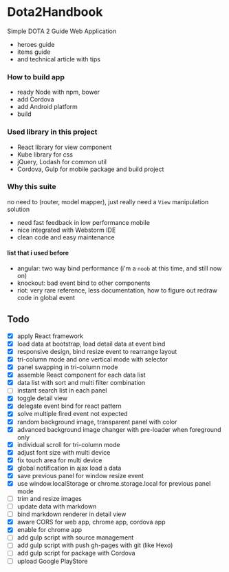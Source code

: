 Dota2Handbook
==========================

Simple DOTA 2 Guide Web Application

- heroes guide
- items guide
- and technical article with tips

### How to build app

- ready Node with npm, bower
- add Cordova
- add Android platform
- build

### Used library in this project

- React library for view component
- Kube library for css
- jQuery, Lodash for common util
- Cordova, Gulp for mobile package and build project

### Why this suite

no need to (router, model mapper), just really need a `View` manipulation solution

- need fast feedback in low performance mobile
- nice integrated with Webstorm IDE
- clean code and easy maintenance

#### list that i used before

- angular: two way bind performance (i'm a `noob` at this time, and still now on)
- knockout: bad event bind to other components
- riot: very rare reference, less documentation, how to figure out redraw code in global event


## Todo

- [x] apply React framework
- [x] load data at bootstrap, load detail data at event bind
- [x] responsive design, bind resize event to rearrange layout
- [x] tri-column mode and one vertical mode with selector
- [x] panel swapping in tri-column mode
- [x] assemble React component for each data list
- [x] data list with sort and multi filter combination
- [ ] instant search list in each panel
- [x] toggle detail view
- [x] delegate event bind for react pattern
- [x] solve multiple fired event not expected
- [x] random background image, transparent panel with color
- [x] advanced background image changer with pre-loader when foreground only
- [x] individual scroll for tri-column mode
- [x] adjust font size with multi device
- [x] fix touch area for multi device
- [x] global notification in ajax load a data
- [x] save previous panel for window resize event
- [x] use window.localStorage or chrome.storage.local for previous panel mode
- [ ] trim and resize images
- [ ] update data with markdown
- [ ] bind markdown renderer in detail view
- [x] aware CORS for web app, chrome app, cordova app
- [x] enable for chrome app
- [ ] add gulp script with source management
- [ ] add gulp script with push gh-pages with git (like Hexo)
- [ ] add gulp script for package with Cordova
- [ ] upload Google PlayStore
